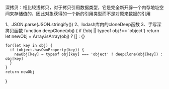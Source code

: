 深拷贝：相比较浅拷贝，对于拷贝引用数据类型，它是完全新开辟一个内存地址空间来存储值的，因此对象获得的一个新的引用类型而不是对原来数据的引用

1、JSON.parse(JSON.stringify())
2、lodash库内的cloneDeep函数
3、手写深拷贝函数
  function deepClone(obj) {
    if (!obj || typeof obj !== 'object') return 
    let newObj = Array.isArray(obj) ? [] : {}

    for(let key in obj) {
      if (object.hasOwnProperty(key)) {
        newObj[key] = typeof obj[key] === 'object' ? deepClone(obj[key]) : obj[key]
      }
    }
    return newObj
  }